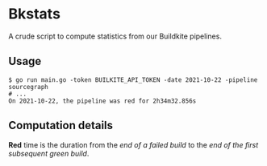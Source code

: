 # Bkstats 

A crude script to compute statistics from our Buildkite pipelines.

## Usage 

```
$ go run main.go -token BUILKITE_API_TOKEN -date 2021-10-22 -pipeline sourcegraph
# ...
On 2021-10-22, the pipeline was red for 2h34m32.856s
```

## Computation details

**Red** time is the duration from the _end of a failed build_ to the _end of the first subsequent green build_.
